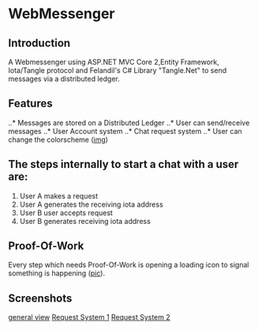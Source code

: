 # WebMessenger

## Introduction

A Webmessenger using ASP.NET MVC Core 2,Entity Framework, Iota/Tangle protocol and Felandil's C# Library "Tangle.Net" to send messages via a distributed ledger.

## Features

..* Messages are stored on a Distributed Ledger
..* User can send/receive messages
..* User Account system
..* Chat request system
..* User can change the colorscheme ([img](https://puu.sh/zR8eH/60a1009d1e.png))

## The steps internally to start a chat with a user are:

1. User A makes a request
2. User A generates the receiving iota address
3. User B user accepts request
4. User B generates receiving iota address


## Proof-Of-Work

Every step which needs Proof-Of-Work is opening a loading icon to signal something is happening ([pic](https://puu.sh/zR89r/d50efa9031.png)).


## Screenshots

[general view](https://puu.sh/zR88X/fc75fb3f29.png)
[Request System 1](https://puu.sh/zR8if/79072df0fb.png)
[Request System 2](https://puu.sh/zR8kh/59b88e0486.png)
